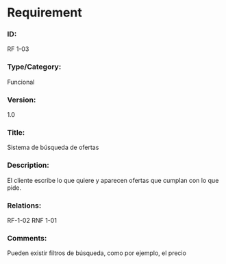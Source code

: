 # Requirement

### ID:

RF 1-03

### Type/Category:

Funcional

### Version:

1.0

### Title:

Sistema de búsqueda de ofertas

### Description:

El cliente escribe lo que quiere y aparecen ofertas que cumplan con lo que pide.

### Relations:

RF-1-02
RNF 1-01

### Comments:

Pueden existir filtros de búsqueda, como por ejemplo, el precio
